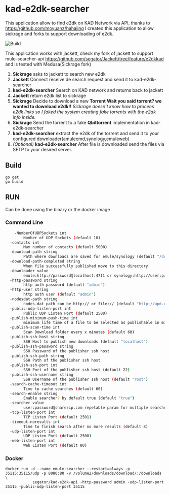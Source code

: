 # kad-e2dk-searcher
This application allow to find e2dk on KAD Network via API, thanks to https://github.com/moyuanz/hahajing
I created this application to allow sickrage and forks to support downloading of e2dk.

![Build](https://github.com/segator/mule-searcher-api/workflows/Build/badge.svg)

This application works with jackett, check my fork of jackett to support mule-searcher-api
https://github.com/segator/Jackett/tree/feature/e2dkkad
and is tested with Medusa(Sickrage fork)

1. **Sickrage** asks to jackett to search new e2dk
2. **Jackett** Connect receive de search request and send it to kad-e2dk-searcher
3. **kad-e2dk-searcher** Search on KAD network and returns back to jackett
4. **Jackett** return e2dk list to sickrage
5. **Sickrage** Decide to download a new **Torrent** **Wait you said torrent? we wanted to download e2dk!!** *Sickrage doesn't know how to procees e2dk links so I faked the system creating fake torrents with the e2dk info inside.*
6. **Sickrage** Send the torrent to a fake **Qbittorrent** implementation in kad-e2dk-searcher
7. **kad-e2dk-searcher** extract the e2dk of the torrent and send it to your configured downloader(amulecmd,synology,emuleweb) 
8. *(Optional)* **kad-e2dk-searcher** After file is downloaded send the files via SFTP to your desired server.  

## Build
```
go get
go build
```

## RUN
Can be done using the binary or the docker image 

### Command Line
```bash
    -NumberOfUDPSockets int
    	Number of UDP Sockets (default 10)
  -contacts int
    	Max number of contacts (default 5000)
  -download-path string
    	Path where downloads are saved for emule/synology (default "/downloads")
  -download-path-completed string
    	When file successfully published move to this directory
  -downloader value
    	emule:http://password@localhost:4711 or synology:http://user:password@hello.synology.me:5000/downloadpath or amule:tcp://password@localhost:4712 repetable param for multiple downloaders
  -http-password string
    	http auth password (default "admin")
  -http-user string
    	http auth user (default "admin")
  -nodesdat-path string
    	nodes.dat path can be http:// or file:// (default "http://upd.emule-security.org/nodes.dat")
  -public-udp-listen-port int
    	Public UDP Listen Port (default 2500)
  -publish-minimum-push-time int
    	minimum life time of a file to be selected as publishable in minutes (default 60)
  -publish-scan-time int
    	Scan Download folder every x minutes (default 60)
  -publish-ssh-host string
    	SSH Host to publish new downloads (default "localhost")
  -publish-ssh-password string
    	SSH Password of the publisher ssh host
  -publish-ssh-path string
    	SSH Path of the publisher ssh host
  -publish-ssh-port int
    	SSH Port of the publisher ssh host (default 22)
  -publish-ssh-username string
    	SSH Username of the publisher ssh host (default "root")
  -search-cache-timeout int
    	Time to cache searches (default 60)
  -search-enable string
    	Enable searcher? by default true (default "true")
  -searcher value
    	user:password@sharerip.com repetable param for multiple searchers
  -tcp-listen-port int
    	TCP Listen Port (default 2501)
  -timeout-noresults int
    	Time to finish search after no more results (default 8)
  -udp-listen-port int
    	UDP Listen Port (default 2500)
  -web-listen-port int
    	Web Listen Port (default 80)
```

### Docker
```
docker run -d --name emule-searcher --restart=always -p 35115:35115/udp -p 8080:80 -v /volume2/downloads/download/:/downloads \
            segator/kad-e2dk-api -http-password admin -udp-listen-port 35115 -public-udp-listen-port 35115
```
